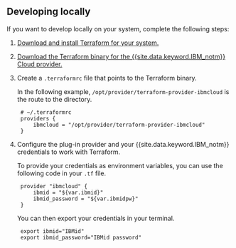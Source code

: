 
## Developing locally

If you want to develop locally on your system, complete the following steps:

1. <a href="https://www.terraform.io/intro/getting-started/install.html">Download and install Terraform for your system. <i class="fa fa-external-link" alt="External link icon"></i></a>

2. <a href="https://github.com/IBM-Bluemix/terraform/releases">Download the Terraform binary for the {{site.data.keyword.IBM_notm}} Cloud provider. <i class="fa fa-external-link" alt="External link icon"></i></a>

3. Create a `.terraformrc` file that points to the Terraform binary.

    In the following example, `/opt/provider/terraform-provider-ibmcloud` is the route to the directory.

        # ~/.terraformrc
        providers {
            ibmcloud = "/opt/provider/terraform-provider-ibmcloud"
        }

4. Configure the plug-in provider and your {{site.data.keyword.IBM_notm}} credentials to work with Terraform.

    To provide your credentials as environment variables, you can use the following code in your `.tf` file.

        provider "ibmcloud" {
            ibmid = "${var.ibmid}"
            ibmid_password = "${var.ibmidpw}"
        }

    You can then export your credentials in your terminal.

        export ibmid="IBMid"
        export ibmid_password="IBMid password"
